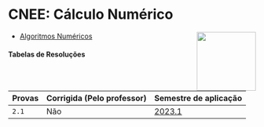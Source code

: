 # CNEE: Cálculo Numérico

- [Algoritmos Numéricos](https://drive.google.com/drive/u/1/folders/1ypSuLBkAdTDFcqNDHhFhFcSgu1zf4_Qs)
<img
src="https://portalpadrao.ufma.br/site/institucional/superintendencias/sce/manual-da-marca/png-logo-ufma-colorido.png/@@images/image.png"
width="120" align="right">
</a>

#### Tabelas de Resoluções

| Provas      | Corrigida (Pelo professor)  | Semestre de aplicação |
| :---------- | :--------- | :---------------------------------- |
| `2.1` | Não | [2023.1](https://github.com/maisagarcx/CNEE/blob/main/Resolu%C3%A7%C3%B5es/2_1_2023_1.m)|

 
